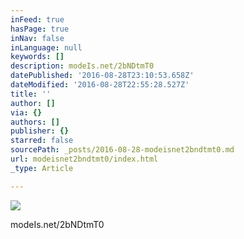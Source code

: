 ```yaml
---
inFeed: true
hasPage: true
inNav: false
inLanguage: null
keywords: []
description: modeIs.net/2bNDtmT0
datePublished: '2016-08-28T23:10:53.658Z'
dateModified: '2016-08-28T22:55:28.527Z'
title: ''
author: []
via: {}
authors: []
publisher: {}
starred: false
sourcePath: _posts/2016-08-28-modeisnet2bndtmt0.md
url: modeisnet2bndtmt0/index.html
_type: Article

---
```

![](https://the-grid-user-content.s3-us-west-2.amazonaws.com/1f3bb508-adc7-474e-9fb8-4b3cdfeabe77.jpg)

modeIs.net/2bNDtmT0